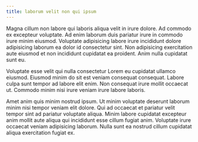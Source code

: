 ```yaml
---
title: laborum velit non qui ipsum
---
```


Magna cillum non labore qui laboris aliqua velit in irure dolore. Ad commodo ex excepteur voluptate. Ad enim laborum duis pariatur irure in commodo irure minim eiusmod. Voluptate adipisicing labore irure incididunt dolore adipisicing laborum ea dolor id consectetur sint. Non adipisicing exercitation aute eiusmod et non incididunt cupidatat ea proident. Anim nulla cupidatat sunt eu.

Voluptate esse velit qui nulla consectetur Lorem eu cupidatat ullamco eiusmod. Eiusmod minim do sit est veniam consequat consequat. Labore culpa sunt tempor ad labore elit enim. Non consequat irure mollit occaecat ut. Commodo minim nisi irure veniam irure labore laboris.

Amet anim quis minim nostrud ipsum. Ut minim voluptate deserunt laborum minim nisi tempor veniam elit dolore. Qui ad occaecat et pariatur velit tempor sint ad pariatur voluptate aliqua. Minim labore cupidatat excepteur anim mollit aute aliqua qui incididunt esse cillum fugiat anim. Voluptate irure occaecat veniam adipisicing laborum. Nulla sunt ea nostrud cillum cupidatat aliqua exercitation fugiat ex.